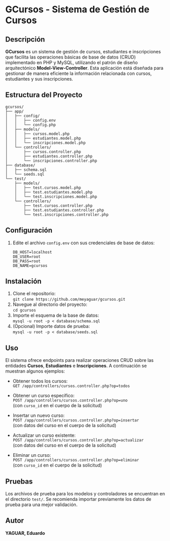# GCursos - Sistema de Gestión de Cursos

## Descripción
**GCursos** es un sistema de gestión de cursos, estudiantes e inscripciones que facilita las operaciones básicas de base de datos (CRUD) implementado en PHP y MySQL, utilizando el patrón de diseño arquitectónico **Model-View-Controller**. Esta aplicación está diseñada para gestionar de manera eficiente la información relacionada con cursos, estudiantes y sus inscripciones.

## Estructura del Proyecto
```
gcursos/  
├── app/  
│   ├── config/  
│   │   ├── config.env  
│   │   └── config.php  
│   ├── models/  
│   │   ├── cursos.model.php  
│   │   ├── estudiantes.model.php  
│   │   └── inscripciones.model.php  
│   └── controllers/  
│       ├── cursos.controller.php  
│       ├── estudiantes.controller.php  
│       └── inscripciones.controller.php  
├── database/  
│   ├── schema.sql
│   └── seeds.sql  
└── test/  
    ├── models/  
    │   ├── test.cursos.model.php  
    │   ├── test.estudiantes.model.php  
    │   └── test.inscripciones.model.php  
    └── controllers/  
        ├── test.cursos.controller.php  
        ├── test.estudiantes.controller.php  
        └── test.inscripciones.controller.php
```

## Configuración

1. Edite el archivo `config.env` con sus credenciales de base de datos:
   ```
   DB_HOST=localhost
   DB_USER=root
   DB_PASS=root
   DB_NAME=gcursos
   ```

## Instalación

1. Clone el repositorio:  
   `git clone https://github.com/meyaguar/gcursos.git`
2. Navegue al directorio del proyecto:  
   `cd gcursos`
3. Importe el esquema de la base de datos:  
   `mysql -u root -p < database/schema.sql`
4. (Opcional) Importe datos de prueba:  
   `mysql -u root -p < database/seeds.sql`

## Uso

El sistema ofrece endpoints para realizar operaciones CRUD sobre las entidades **Cursos**, **Estudiantes** e **Inscripciones**. A continuación se muestran algunos ejemplos:

- Obtener todos los cursos:  
  `GET /app/controllers/cursos.controller.php?op=todos`

- Obtener un curso específico:  
  `POST /app/controllers/cursos.controller.php?op=uno`  
  (con `curso_id` en el cuerpo de la solicitud)

- Insertar un nuevo curso:  
  `POST /app/controllers/cursos.controller.php?op=insertar`  
  (con datos del curso en el cuerpo de la solicitud)

- Actualizar un curso existente:  
  `POST /app/controllers/cursos.controller.php?op=actualizar`  
  (con datos del curso en el cuerpo de la solicitud)

- Eliminar un curso:  
  `POST /app/controllers/cursos.controller.php?op=eliminar`  
  (con `curso_id` en el cuerpo de la solicitud)

## Pruebas

Los archivos de prueba para los modelos y controladores se encuentran en el directorio `test/`. Se recomienda importar previamente los datos de prueba para una mejor validación.

## Autor

**YAGUAR, Eduardo**
